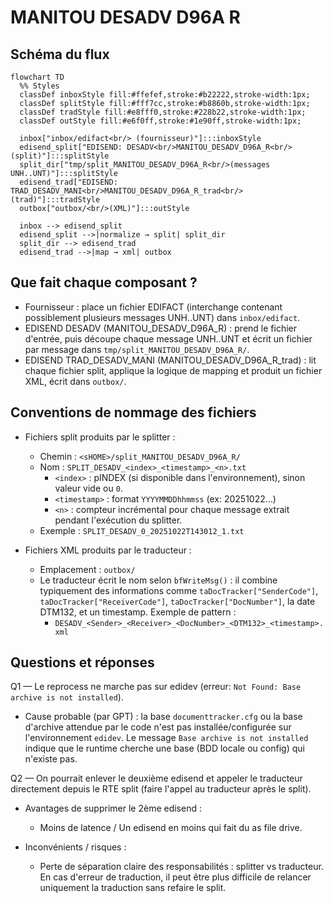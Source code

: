 # MANITOU DESADV D96A R 
## Schéma du flux


```mermaid
flowchart TD
  %% Styles
  classDef inboxStyle fill:#ffefef,stroke:#b22222,stroke-width:1px;
  classDef splitStyle fill:#fff7cc,stroke:#b8860b,stroke-width:1px;
  classDef tradStyle fill:#e8fff0,stroke:#228b22,stroke-width:1px;
  classDef outStyle fill:#e6f0ff,stroke:#1e90ff,stroke-width:1px;

  inbox["inbox/edifact<br/> (fournisseur)"]:::inboxStyle
  edisend_split["EDISEND: DESADV<br/>MANITOU_DESADV_D96A_R<br/>(split)"]:::splitStyle
  split_dir["tmp/split_MANITOU_DESADV_D96A_R<br/>(messages UNH..UNT)"]:::splitStyle
  edisend_trad["EDISEND: TRAD_DESADV_MANI<br/>MANITOU_DESADV_D96A_R_trad<br/>(trad)"]:::tradStyle
  outbox["outbox/<br/>(XML)"]:::outStyle

  inbox --> edisend_split
  edisend_split -->|normalize → split| split_dir
  split_dir --> edisend_trad
  edisend_trad -->|map → xml| outbox
```


## Que fait chaque composant ?

- Fournisseur : place un fichier EDIFACT (interchange contenant possiblement plusieurs messages UNH..UNT) dans `inbox/edifact`.
- EDISEND DESADV (MANITOU_DESADV_D96A_R) : prend le fichier d'entrée, puis découpe chaque message UNH..UNT et écrit un fichier par message dans `tmp/split_MANITOU_DESADV_D96A_R/`.
- EDISEND TRAD_DESADV_MANI (MANITOU_DESADV_D96A_R_trad) : lit chaque fichier split, applique la logique de mapping et produit un fichier XML, écrit dans `outbox/`.

## Conventions de nommage des fichiers

- Fichiers split produits par le splitter :
  - Chemin : `<sHOME>/split_MANITOU_DESADV_D96A_R/`
  - Nom : `SPLIT_DESADV_<index>_<timestamp>_<n>.txt`
    - `<index>` : pINDEX (si disponible dans l'environnement), sinon valeur vide ou `0`.
    - `<timestamp>` : format `YYYYMMDDhhmmss` (ex: 20251022...)
    - `<n>` : compteur incrémental pour chaque message extrait pendant l'exécution du splitter.
  - Exemple : `SPLIT_DESADV_0_20251022T143012_1.txt`

- Fichiers XML produits par le traducteur :
  - Emplacement : `outbox/`
  - Le traducteur écrit le nom selon `bfWriteMsg()` : il combine typiquement des informations comme `taDocTracker["SenderCode"]`, `taDocTracker["ReceiverCode"]`, `taDocTracker["DocNumber"]`, la date DTM132, et un timestamp. Exemple de pattern :
    - `DESADV_<Sender>_<Receiver>_<DocNumber>_<DTM132>_<timestamp>.xml`



## Questions et réponses

Q1 — Le reprocess ne marche pas sur edidev (erreur: `Not Found: Base archive is not installed`).

- Cause probable (par GPT) : la base `documenttracker.cfg` ou la base d'archive attendue par le code n'est pas installée/configurée sur l'environnement `edidev`. Le message `Base archive is not installed` indique que le runtime cherche une base (BDD locale ou config) qui n'existe pas.


Q2 — On pourrait enlever le deuxième edisend et appeler le traducteur directement depuis le RTE split (faire l'appel au traducteur après le split).

- Avantages de supprimer le 2ème edisend :
  - Moins de latence / Un edisend en moins qui fait du as file drive.

- Inconvénients / risques :
  - Perte de séparation claire des responsabilités : splitter vs traducteur. En cas d'erreur de traduction, il peut être plus difficile de relancer uniquement la traduction sans refaire le split.
